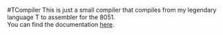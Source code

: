 #TCompiler
This is just a small compiler that compiles from my legendary language T to assembler for the 8051.<br>
You can find the documentation [here](https://teemze.github.io/TCompiler/).
